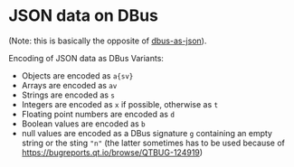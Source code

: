 JSON data on DBus
=================

(Note: this is basically the opposite of [dbus-as-json](voxie:///help/topic/interfaces/dbus-as-json)).

Encoding of JSON data as DBus Variants:

- Objects are encoded as `a{sv}`
- Arrays are encoded as `av`
- Strings are encoded as `s`
- Integers are encoded as `x` if possible, otherwise as `t`
- Floating point numbers are encoded as `d`
- Boolean values are encoded as `b`
- null values are encoded as a DBus signature `g` containing an empty string or the sting `"n"` (the latter sometimes has to be used because of <https://bugreports.qt.io/browse/QTBUG-124919>)
